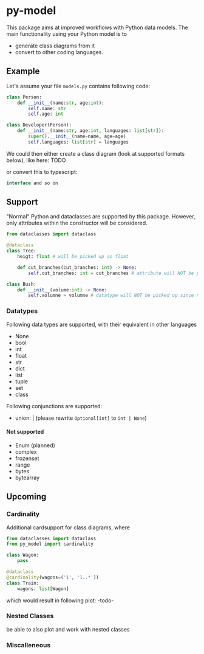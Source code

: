 # py-model

This package aims at improved workflows with Python data models. The main functionality using your Python model is to
- generate class diagrams from it
- convert to other coding languages.

## Example
Let's assume your file `models.py` contains following code: 
```python
class Person:
    def __init__(name:str, age:int):
        self.name: str
        self.age: int

class Developer(Person):
    def __init__(name:str, age:int, languages: list[str]):
        super().__init__(name=name, age=age)
        self.languages: list[str] = languages
```
We could then either create a class diagram (look at supported formats below), like here:
TODO

or convert this to typescript:
```typescript
interface and so on
```

## Support
"Normal" Python and dataclasses are supported by this package. However, only attributes within the constructor will be considered. 
```python
from dataclasses import dataclass

@dataclass
class Tree:
    heigt: float # will be picked up as float

    def cut_branches(cut_branches: int) -> None:
        self.cut_branches: int = cut_branches # attribute will NOT be picked up since not in constructor

class Bush:
    def __init__(volume:int) -> None:
        self.volumne = volumne # datatype will NOT be picked up since no annotated assignment
```

### Datatypes
Following data types are supported, with their equivalent in other languages
- None
- bool
- int
- float
- str
- dict
- list
- tuple
-  set 
- class

Following conjunctions are supported:
- union: | (please rewrite `Optional[int]` to `int | None`)

#### Not supported

- Enum (planned)
- complex
- frozenset
- range
- bytes
- bytearray

## Upcoming
### Cardinality
Additional cardsupport for class diagrams, where 
```python
from dataclasses import dataclass
from py_model import cardinality

class Wagon:
    pass

@dataclass
@cardinality(wagons=('1', '1..*'))
class Train:
    wagons: list[Wagon]
```
which would result in following plot:
-todo- 

### Nested Classes

be able to also plot and work with nested classes

### Miscalleneous
